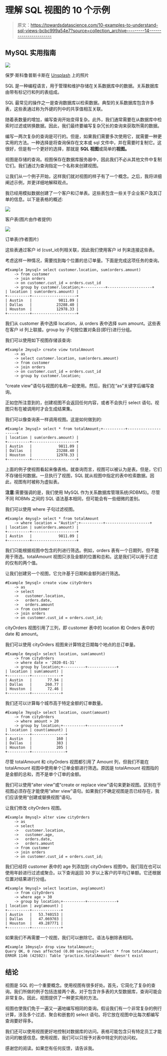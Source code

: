# 理解 SQL 视图的 10 个示例

> 原文：<https://towardsdatascience.com/10-examples-to-understand-sql-views-bcbc999a54e7?source=collection_archive---------14----------------------->

## MySQL 实用指南

![](img/094a2150d555e67f540b5a3eeb738d3d.png)

保罗·斯科鲁普斯卡斯在 [Unsplash](https://unsplash.com/s/photos/view?utm_source=unsplash&utm_medium=referral&utm_content=creditCopyText) 上的照片

SQL 是一种编程语言，用于管理和维护存储在关系数据库中的数据。关系数据库由带有标记行和列的表组成。

SQL 最常见的操作之一是查询数据库以检索数据。典型的关系数据库包含许多表，这些表通过称为外键的列中的共享值相互关联。

随着表数量的增加，编写查询开始变得复杂。此外，我们通常需要在从数据库中检索时过滤或转换数据。因此，我们最终要编写复杂冗长的查询来获取所需的数据。

编写一两次复杂的查询是可行的。但是，如果我们需要多次使用它，就需要一种更实用的方法。一种选择是将查询保存在文本或 sql 文件中，并在需要时复制它。这很好，但是有一个更好的选择，那就是 **SQL 视图**或简单的**视图。**

视图是存储的查询。视图保存在数据库服务器中，因此我们不必从其他文件中复制它们。我们通过为查询指定一个名称来创建视图。

让我们从一个例子开始，这样我们就对视图的样子有了一个概念。之后，我将详细阐述示例，并更详细地解释观点。

我已经用模拟数据创建了一个客户和订单表。这些表包含一些关于企业客户及其订单的信息。以下是表格的概述:

![](img/f806a73a8572947ca811ae277f31f653.png)

客户表(图片由作者提供)

![](img/fff17676e5141a129af457b1de3218c8.png)

订单表(作者图片)

这些表通过客户 id (cust_id)列相关联，因此我们使用客户 id 列来连接这些表。

考虑这样一种情况，需要找到每个位置的总订单量。下面是完成这项任务的查询。

```
#Example 1mysql> select customer.location, sum(orders.amount)
    -> from customer
    -> join orders
    -> on customer.cust_id = orders.cust_id
    -> group by customer.location;+----------+--------------------+
| location | sum(orders.amount) |
+----------+--------------------+
| Austin   |            9811.09 |
| Dallas   |           23288.40 |
| Houston  |           12978.33 |
+----------+--------------------+
```

我们从 customer 表中选择 location，从 orders 表中选择 sum amount。这些表在客户 id 列上联接。group by 子句按位置对条目(即行)进行分组。

我们可以使用如下视图存储该查询:

```
#Example 2mysql> create view totalAmount
    -> as
    -> select customer.location, sum(orders.amount)
    -> from customer
    -> join orders
    -> on customer.cust_id = orders.cust_id
    -> group by customer.location;
```

“create view”语句与视图的名称一起使用。然后，我们在“as”关键字后编写查询。

正如您所注意到的，创建视图不会返回任何内容，或者不会执行 select 语句。视图只有在被调用时才会生成结果集。

我们可以像查询表一样调用视图。这是如何做到的:

```
#Example 3mysql> select * from totalAmount;+----------+--------------------+
| location | sum(orders.amount) |
+----------+--------------------+
| Austin   |            9811.09 |
| Dallas   |           23288.40 |
| Houston  |           12978.33 |
+----------+--------------------+
```

上面的例子使视图看起来像表格。就查询而言，视图可以被认为是表。但是，它们不存储任何数据。一旦执行了视图，SQL 就从视图中指定的表中检索数据。因此，视图有时被称为虚拟表。

**注意**:需要强调的是，我们使用 MySQL 作为关系数据库管理系统(RDBMS)。尽管不同 RDBMs 之间的 SQL 语法基本相同，但可能会有一些细微的差别。

我们可以使用 where 子句过滤视图。

```
#Example 4mysql> select * from totalAmount
    -> where location = "Austin";+----------+--------------------+
| location | sum(orders.amount) |
+----------+--------------------+
| Austin   |            9811.09 |
+----------+--------------------+
```

我们只能根据视图中包含的列进行筛选。例如，orders 表有一个日期列，但不能用于筛选。totalAmount 视图只涉及金额的位置和总和。这是我们可以用于过滤的仅有的两个值。

让我们创建另一个视图，它允许基于日期和金额列进行筛选。

```
#Example 5mysql> create view cityOrders
    -> as
    -> select
    ->   customer.location,
    ->   orders.date,
    ->   orders.amount
    -> from customer
    -> join orders
    -> on customer.cust_id = orders.cust_id;
```

cityOrders 视图引用了三列，即 customer 表中的 location 和 Orders 表中的 date 和 amount。

我们可以使用 cityOrders 视图来计算特定日期每个地点的总订单量。

```
#Example 6mysql> select location, sum(amount)
    -> from cityOrders
    -> where date = '2020-01-31'
    -> group by location;+----------+-------------+
| location | sum(amount) |
+----------+-------------+
| Austin   |       77.94 |
| Dallas   |      260.77 |
| Houston  |       72.46 |
+----------+-------------+
```

我们还可以计算每个城市高于特定金额的订单数量。

```
#Example 7mysql> select location, count(amount)
    -> from cityOrders
    -> where amount > 20
    -> group by location;+----------+---------------+
| location | count(amount) |
+----------+---------------+
| Austin   |           160 |
| Dallas   |           383 |
| Houston  |           205 |
+----------+---------------+
```

尽管 totalAmount 和 cityOrders 视图都引用了 Amount 列，但我们不能在 totalAmount 视图中使用单个订单金额进行筛选。原因是 totalAmount 视图指的是金额的总和，而不是单个订单的金额。

我们可以使用“alter view”或“create or replace view”语句来更新视图。区别在于视图必须存在才能使用“alter view”语句。如果我们不确定视图是否已经存在，我们应该使用“创建或替换视图”语句。

让我们修改 cityOrders 视图。

```
#Example 8mysql> alter view cityOrders
    -> as
    -> select
    ->   customer.location,
    ->   customer.age,
    ->   orders.date,
    ->   orders.amount
    -> from customer
    -> join orders
    -> on customer.cust_id = orders.cust_id;
```

我们已经将 customer 表中的 age 列添加到 cityOrders 视图中。我们现在也可以使用年龄进行过滤或聚合。以下查询返回 30 岁以上客户的平均订单额。它还根据位置对结果进行分组。

```
#Example 9mysql> select location, avg(amount)
    -> from cityOrders
    -> where age > 30
    -> group by location;+----------+-------------+
| location | avg(amount) |
+----------+-------------+
| Austin   |   53.740153 |
| Dallas   |   47.069703 |
| Houston  |   49.287771 |
+----------+-------------+
```

如果我们不再需要一个视图，我们可以删除它。语法与删除表相同。

```
#Example 10mysql> drop view totalAmount;
Query OK, 0 rows affected (0.00 sec)mysql> select * from totalAmount;
ERROR 1146 (42S02): Table 'practice.totalAmount' doesn't exist
```

## 结论

视图是 SQL 的一个重要概念。使用视图有很多好处。首先，它简化了复杂的查询。我们所做的例子包括连接两个表。对于包含许多表的大型数据库，查询可能会非常复杂。因此，视图提供了一种更实用的方法。

视图也使我们免于一遍又一遍地编写相同的查询。假设我们有一个非常复杂的例行计算，涉及多个过滤、聚合和嵌套的 select 语句。将它放在视图中比每次都编写查询要好得多。

我们还可以使用视图更好地控制对数据库的访问。表格可能包含只有特定员工才能访问的敏感信息。使用视图，我们可以只授予对表中特定列的访问权。

感谢您的阅读。如果您有任何反馈，请告诉我。